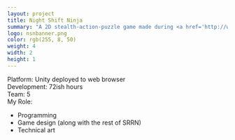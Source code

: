 ```yaml
---
layout: project
title: Night Shift Ninja
summary: "A 2D stealth-action-puzzle game made during <a href='http://www.srrngames.com/srrn-seventy-two-the-second-jam/' target='_blank'>SRRN Game Jam #2</a>.<br />Inspired by the randomly-chosen past Ludum Dare themes 'sneaking', 'bouncy'.<br />Use the links to download on your mobile devices, or click the logo to try the web browser demo!"
logo: nsnbanner.png
color: rgb(255, 8, 50)
weight: 4
width: 2
height: 1
---
```


<p>
  <a href="https://itunes.apple.com/us/app/night-shift-ninja/id925633434?mt=8&uo=4" target="itunes_store" class="appstore-button"></a>
  <a href="https://play.google.com/store/apps/details?id=com.SRRN.NightShiftNinja" target="_blank" class="android-button"></a>
</p>

Platform: Unity deployed to web browser  
Development: 72ish hours  
Team: 5  
My Role:  
  
* Programming  
* Game design (along with the rest of SRRN)  
* Technical art  
  